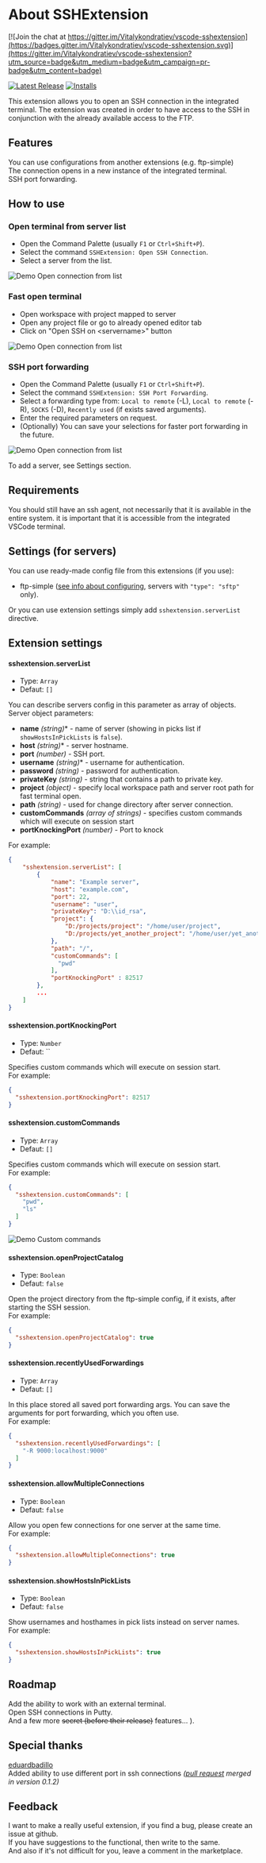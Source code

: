 # About SSHExtension

[![Join the chat at https://gitter.im/Vitalykondratiev/vscode-sshextension](https://badges.gitter.im/Vitalykondratiev/vscode-sshextension.svg)](https://gitter.im/Vitalykondratiev/vscode-sshextension?utm_source=badge&utm_medium=badge&utm_campaign=pr-badge&utm_content=badge)

[![Latest Release](https://vsmarketplacebadge.apphb.com/version/kondratiev.sshextension.svg)](https://marketplace.visualstudio.com/items?itemName=kondratiev.sshextension)
[![Installs](https://vsmarketplacebadge.apphb.com/installs-short/kondratiev.sshextension.svg)](https://marketplace.visualstudio.com/items?itemName=kondratiev.sshextension)

This extension allows you to open an SSH connection in the integrated terminal.
The extension was created in order to have access to the SSH in conjunction with the already available access to the FTP.  

## Features

You can use configurations from another extensions (e.g. ftp-simple)  
The connection opens in a new instance of the integrated terminal.  
SSH port forwarding.

## How to use

### Open terminal from server list
- Open the Command Palette (usually `F1` or `Ctrl+Shift+P`).  
- Select the command `SSHExtension: Open SSH Connection`.  
- Select a server from the list.

![Demo Open connection from list](./images/open_connection_from_list.gif)

### Fast open terminal
- Open workspace with project mapped to server
- Open any project file or go to already opened editor tab  
- Click on "Open SSH on \<servername>" button

![Demo Open connection from list](./images/open_fast_connection.gif)

### SSH port forwarding
- Open the Command Palette (usually `F1` or `Ctrl+Shift+P`).  
- Select the command `SSHExtension: SSH Port Forwarding`.  
- Select a forwarding type from: `Local to remote` (-L), `Local to remote` (-R), `SOCKS` (-D), `Recently used` (if exists saved arguments).  
- Enter the required parameters on request.  
- (Optionally) You can save your selections for faster port forwarding in the future.

![Demo Open connection from list](./images/port_forwarding.gif)

To add a server, see Settings section.

## Requirements
  
You should still have an ssh agent, not necessarily that it is available in the entire system. it is important that it is accessible from the integrated VSCode terminal.

## Settings (for servers)

You can use ready-made config file from this extensions (if you use):
- ftp-simple ([see info about configuring](https://marketplace.visualstudio.com/items?itemName=humy2833.ftp-simple#user-content-config-setting-example), servers with `"type": "sftp"` only).

Or you can use extension settings simply add `sshextension.serverList` directive.

## Extension settings

#### sshextension.serverList

  * Type: `Array`
  * Defaut: `[]`

You can describe servers config in this parameter as array of objects.  
Server object parameters:  
- **name** _(string)_* - name of server (showing in picks list if `showHostsInPickLists` is `false`).  
- **host** _(string)_* - server hostname.
- **port** _(number)_ - SSH port. 
- **username** _(string)_* - username for authentication.
- **password** _(string)_ - password for authentication.
- **privateKey** _(string)_ - string that contains a path to private key.
- **project**  _(object)_ - specify local workspace path and server root path for fast terminal open.
- **path** _(string)_ - used for change directory after server connection.
- **customCommands** _(array of strings)_ - specifies custom commands which will execute on session start
- **portKnockingPort** _(number)_ - Port to knock

For example:
```json
{
    "sshextension.serverList": [
        {
            "name": "Example server",
            "host": "example.com",
            "port": 22,
            "username": "user",
            "privateKey": "D:\\id_rsa",
            "project": {
                "D:/projects/project": "/home/user/project",
                "D:/projects/yet_another_project": "/home/user/yet_another_project"
            },
            "path": "/",
            "customCommands": [
              "pwd"
            ],
            "portKnockingPort" : 82517
        },
        ...
    ]
}
```

#### sshextension.portKnockingPort

  * Type: `Number`
  * Defaut: ``

Specifies custom commands which will execute on session start.  
For example:
```json
{
  "sshextension.portKnockingPort": 82517
}
```

#### sshextension.customCommands

  * Type: `Array`
  * Defaut: `[]`

Specifies custom commands which will execute on session start.  
For example:
```json
{
  "sshextension.customCommands": [
    "pwd",
    "ls"
  ]
}
```
![Demo Custom commands](./images/custom_commands.gif)

#### sshextension.openProjectCatalog

  * Type: `Boolean`
  * Defaut: `false`

Open the project directory from the ftp-simple config, if it exists, after starting the SSH session.  
For example:
```json
{
  "sshextension.openProjectCatalog": true
}
```

#### sshextension.recentlyUsedForwardings

  * Type: `Array`
  * Defaut: `[]`

In this place stored all saved port forwarding args. You can save the arguments for port forwarding, which you often use.  
For example:
```json
{
  "sshextension.recentlyUsedForwardings": [
    "-R 9000:localhost:9000"
  ]
}
```

#### sshextension.allowMultipleConnections

  * Type: `Boolean`
  * Defaut: `false`

Allow you open few connections for one server at the same time.  
For example:
```json
{
  "sshextension.allowMultipleConnections": true
}
```

#### sshextension.showHostsInPickLists

  * Type: `Boolean`
  * Defaut: `false`

Show usernames and hosthames in pick lists instead on server names.  
For example:
```json
{
  "sshextension.showHostsInPickLists": true
}
```

## Roadmap

Add the ability to work with an external terminal.  
Open SSH connections in Putty.  
And a few more ~~secret (before their release)~~ features... ).

## Special thanks

[eduardbadillo](https://github.com/eduardbadillo)  
Added ability to use different port in ssh connections *([pull request](https://github.com/VitalyKondratiev/vscode-sshextension/pull/3) merged in version 0.1.2)*

## Feedback

I want to make a really useful extension, if you find a bug, please create an issue at github.  
If you have suggestions to the functional, then write to the same.  
And also if it's not difficult for you, leave a comment in the marketplace.